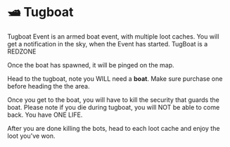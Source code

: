 # 🛥️ Tugboat

Tugboat Event is an armed boat event, with multiple loot caches. You will get a notification in the sky, when the Event has started. TugBoat is a REDZONE

Once the boat has spawned, it will be pinged on the map.

Head to the tugboat, note you WILL need a **boat**. Make sure purchase one before heading the the area.

Once you get to the boat, you will have to kill the security that guards the boat. Please note if you die during tugboat, you will NOT be able to come back. You have ONE LIFE.

After you are done killing the bots, head to each loot cache and enjoy the loot you've won.
